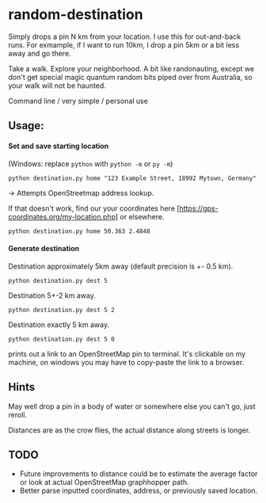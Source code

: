 # random-destination
Simply drops a pin N km from your location.  I use this for out-and-back runs.  For exmample, if I want to run 10km, I drop a pin 5km or a bit less away and go there.  

Take a walk.  Explore your neighborhood.  A bit like randonauting, except we don't get special magic quantum random bits piped over from Australia, so your walk will not be haunted.

Command line / very simple / personal use

## Usage:

#### Set and save starting location

(Windows: replace ```python``` with ```python -m``` or ```py -m```)

```python destination.py home "123 Example Street, 18992 Mytown, Germany"``` 

-> Attempts OpenStreetmap address lookup.

If that doesn't work, find our your coordinates here [https://gps-coordinates.org/my-location.php] or elsewhere.

```python destination.py home 50.363 2.4848```

#### Generate destination

Destination approximately 5km away (default precision is +- 0.5 km).

```python destination.py dest 5```

Destination 5+-2 km away.

```python destination.py dest 5 2```

Destination exactly 5 km away.

```python destination.py dest 5 0```

prints out a link to an OpenStreetMap pin to terminal.  It's clickable on my machine, on windows you may have to copy-paste the link to a browser.

## Hints

May well drop a pin in a body of water or somewhere else you can't go, just reroll.

Distances are as the crow flies, the actual distance along streets is longer.

## TODO
- Future improvements to distance could be to estimate the average factor or look at actual OpenStreetMap graphhopper path.
- Better parse inputted coordinates, address, or previously saved location.
